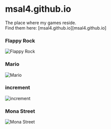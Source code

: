 # msal4.github.io
The place where my games reside.<br />
Find them here: [msal4.github.io][msal4.github.io]<br />
### Flappy Rock
![Flappy Rock][flapUrl]
### Mario
![Mario][marioUrl]
### increment
![increment][incrementUrl]
### Mona Street
![Mona Street][monaUrl]

[flapUrl]: https://screenshotscdn.firefoxusercontent.com/images/8388b7e0-5d47-42a3-b610-ce072c111142.png
[marioUrl]: https://screenshotscdn.firefoxusercontent.com/images/8303b01f-e87e-464e-91be-4d91288e71f0.png
[incrementUrl]: https://screenshotscdn.firefoxusercontent.com/images/cabeb74a-4801-43e3-bd87-f96dbbd3b6a8.png
[monaUrl]: https://screenshotscdn.firefoxusercontent.com/images/704a9e2f-d7d2-47bf-a6ce-cfd413e5304b.png
